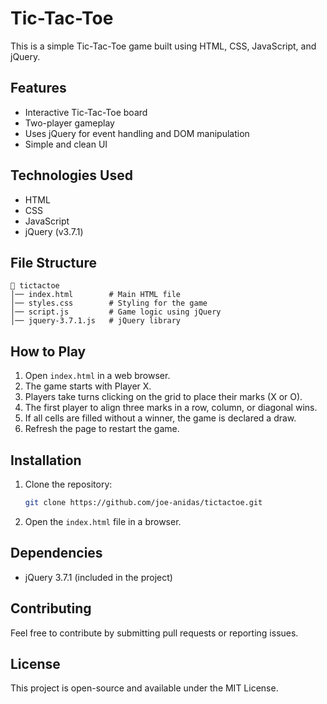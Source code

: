 # Tic-Tac-Toe

This is a simple Tic-Tac-Toe game built using HTML, CSS, JavaScript, and jQuery.

## Features
- Interactive Tic-Tac-Toe board
- Two-player gameplay
- Uses jQuery for event handling and DOM manipulation
- Simple and clean UI

## Technologies Used
- HTML
- CSS
- JavaScript
- jQuery (v3.7.1)

## File Structure
```
📁 tictactoe
│── index.html        # Main HTML file
│── styles.css        # Styling for the game
│── script.js         # Game logic using jQuery
│── jquery-3.7.1.js   # jQuery library
```

## How to Play
1. Open `index.html` in a web browser.
2. The game starts with Player X.
3. Players take turns clicking on the grid to place their marks (X or O).
4. The first player to align three marks in a row, column, or diagonal wins.
5. If all cells are filled without a winner, the game is declared a draw.
6. Refresh the page to restart the game.

## Installation
1. Clone the repository:
   ```sh
   git clone https://github.com/joe-anidas/tictactoe.git
   ```
2. Open the `index.html` file in a browser.

## Dependencies
- jQuery 3.7.1 (included in the project)

## Contributing
Feel free to contribute by submitting pull requests or reporting issues.

## License
This project is open-source and available under the MIT License.

